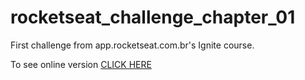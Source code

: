 # rocketseat_challenge_chapter_01
First challenge from app.rocketseat.com.br's Ignite course.

To see online version <a href="https://modest-wing-f5f65a.netlify.app/">CLICK HERE</a>
